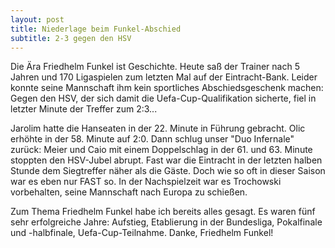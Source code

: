 ```yaml
---
layout: post
title: Niederlage beim Funkel-Abschied
subtitle: 2-3 gegen den HSV
---
```


Die Ära Friedhelm Funkel ist Geschichte. Heute saß der Trainer nach 5 Jahren und 170 Ligaspielen zum letzten Mal auf der Eintracht-Bank. Leider konnte seine Mannschaft ihm kein sportliches Abschiedsgeschenk machen: Gegen den HSV, der sich damit die Uefa-Cup-Qualifikation sicherte, fiel in letzter Minute der Treffer zum 2:3...

Jarolim hatte die Hanseaten in der 22. Minute in Führung gebracht. Olic erhöhte in der 58. Minute auf 2:0. Dann schlug unser "Duo Infernale" zurück: Meier und Caio mit einem Doppelschlag in der 61. und 63. Minute stoppten den HSV-Jubel abrupt. Fast war die Eintracht in der letzten halben Stunde dem Siegtreffer näher als die Gäste. Doch wie so oft in dieser Saison war es eben nur FAST so. In der Nachspielzeit war es Trochowski vorbehalten, seine Mannschaft nach Europa zu schießen.

Zum Thema Friedhelm Funkel habe ich bereits alles gesagt. Es waren fünf sehr erfolgreiche Jahre: Aufstieg, Etablierung in der Bundesliga, Pokalfinale und -halbfinale, Uefa-Cup-Teilnahme. Danke, Friedhelm Funkel!
